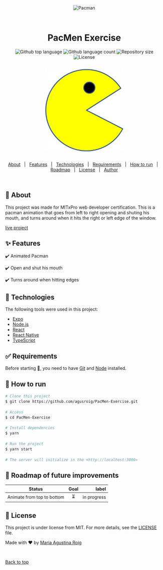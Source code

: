 <div align="center" id="top"> 
  <img src="./.github/app.gif" alt="Pacman" />

  &#xa0;

  <!-- <a href="https://pacman.netlify.app">Demo</a> -->
</div>

<h1 align="center">PacMen Exercise</h1>

<p align="center">
  <img alt="Github top language" src="https://img.shields.io/github/languages/top/agusroig/pacman?color=56BEB8">

  <img alt="Github language count" src="https://img.shields.io/github/languages/count/agusroig/pacman?color=fd8c73">

  <img alt="Repository size" src="https://img.shields.io/github/repo-size/agusroig/pacman?color=58a6ff">

  <img alt="License" src="https://img.shields.io/github/license/agusroig/pacman?color=bb58ff">

  <!-- <img alt="Github issues" src="https://img.shields.io/github/issues/agusroig/pacman?color=56BEB8" /> -->

  <!-- <img alt="Github forks" src="https://img.shields.io/github/forks/agusroig/pacman?color=56BEB8" /> -->

  <!-- <img alt="Github stars" src="https://img.shields.io/github/stars/agusroig/pacman?color=56BEB8" /> -->
</p>

<!-- Status -->

<!-- <h4 align="center"> 
	🚧  Pacman 🚀 Under construction...  🚧
</h4> 

<hr> -->
<p align="center" style="padding:15px;">
  <img width="250" height="264" src="images/PacMan1.png">
</p>

<p align="center">
  <a href="#dart-about">About</a> &#xa0; | &#xa0; 
  <a href="#sparkles-features">Features</a> &#xa0; | &#xa0;
  <a href="#rocket-technologies">Technologies</a> &#xa0; | &#xa0;
  <a href="#white_check_mark-requirements">Requirements</a> &#xa0; | &#xa0;
  <a href="#checkered_flag-how-to-run">How to run</a> &#xa0; | &#xa0;
    <a href="#calendar-roadmap-of-future-improvements">Roadmap</a> &#xa0; | &#xa0;
  <a href="#memo-license">License</a> &#xa0; | &#xa0;
  <a href="https://github.com/agusroig" target="_blank">Author</a>
</p>

<br>

## :dart: About ##

This project was made for MITxPro web developer certification. This is a pacman animation that goes from left to right opening and shuting his mouth, and turns around when it hits the right or left edge of the window.

[live project](https://agusroig.github.io/PacMen-Exercise/)  

## :sparkles: Features ##

:heavy_check_mark: Animated Pacman

:heavy_check_mark: Open and shut his mouth

:heavy_check_mark: Turns around when hitting edges

## :rocket: Technologies ##

The following tools were used in this project:

- [Expo](https://expo.io/)
- [Node.js](https://nodejs.org/en/)
- [React](https://pt-br.reactjs.org/)
- [React Native](https://reactnative.dev/)
- [TypeScript](https://www.typescriptlang.org/)

## :white_check_mark: Requirements ##

Before starting :checkered_flag:, you need to have [Git](https://git-scm.com) and [Node](https://nodejs.org/en/) installed.

## :checkered_flag: How to run ##

```bash
# Clone this project
$ git clone https://github.com/agusroig/PacMen-Exercise.git

# Access
$ cd PacMen-Exercise

# Install dependencies
$ yarn

# Run the project
$ yarn start

# The server will initialize in the <http://localhost:3000>
```

## :calendar: Roadmap of future improvements ##

| Status                        | Goal          | label  |
| ------------- |:-------------:| -----:|
| Animate from top to bottom  | :hourglass_flowing_sand: | in progress |

## :memo: License ##

This project is under license from MIT. For more details, see the [LICENSE](LICENSE.md) file.


Made with :heart: by <a href="https://github.com/agusroig" target="_blank">Maria Agustina Roig</a>

&#xa0;

<a href="#top">Back to top</a>
